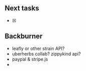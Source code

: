 
## Next tasks

- [x] 

## Backburner

* leafly or other strain API? 
* uberherbs collab? zippykind api?
* paypal & stripe.js
* 
